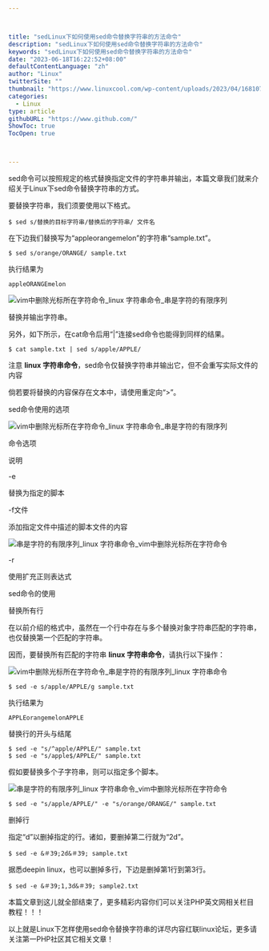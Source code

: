 ```yaml
---



title: "sedLinux下如何使用sed命令替换字符串的方法命令"
description: "sedLinux下如何使用sed命令替换字符串的方法命令"
keywords: "sedLinux下如何使用sed命令替换字符串的方法命令"
date: "2023-06-18T16:22:52+08:00"
defaultContentLanguage: "zh"
author: "Linux"
twitterSite: ""
thumbnail: "https://www.linuxcool.com/wp-content/uploads/2023/04/1681070668869_0.jpg"
categories:
  - Linux
type: article
githubURL: "https://www.github.com/"
ShowToc: true
TocOpen: true



---
```


sed命令可以按照规定的格式替换指定文件的字符串并输出，本篇文章我们就来介绍关于Linux下sed命令替换字符串的方式。

要替换字符串，我们须要使用以下格式。

```
$ sed s/替换的目标字符串/替换后的字符串/ 文件名
```

在下边我们替换写为“appleorangemelon”的字符串“sample.txt”。

```
$ sed s/orange/ORANGE/ sample.txt
```

执行结果为

```
appleORANGEmelon
```

![vim中删除光标所在字符命令_linux 字符串命令_串是字符的有限序列](https://www.linuxcool.com/wp-content/uploads/2023/04/1681070668869_0.jpg)

替换并输出字符串。

另外，如下所示，在cat命令后用“|”连接sed命令也能得到同样的结果。

```
$ cat sample.txt | sed s/apple/APPLE/
```

注意 **linux 字符串命令**，sed命令仅替换字符串并输出它，但不会重写实际文件的内容

倘若要将替换的内容保存在文本中，请使用重定向“>”。

sed命令使用的选项

![vim中删除光标所在字符命令_linux 字符串命令_串是字符的有限序列](https://www.linuxcool.com/wp-content/uploads/2023/04/1681070668869_1.png)

命令选项

说明

-e

替换为指定的脚本

-f文件

添加指定文件中描述的脚本文件的内容

![串是字符的有限序列_linux 字符串命令_vim中删除光标所在字符命令](https://www.linuxcool.com/wp-content/uploads/2023/04/1681070668869_2.jpg)

-r

使用扩充正则表达式

sed命令的使用

替换所有行

在以前介绍的格式中，虽然在一个行中存在与多个替换对象字符串匹配的字符串，也仅替换第一个匹配的字符串。

因而，要替换所有匹配的字符串 **linux 字符串命令**，请执行以下操作：

![vim中删除光标所在字符命令_串是字符的有限序列_linux 字符串命令](https://www.linuxcool.com/wp-content/uploads/2023/04/1681070668869_3.png)

```
$ sed -e s/apple/APPLE/g sample.txt
```

执行结果为

```
APPLEorangemelonAPPLE
```

替换行的开头与结尾

```
$ sed -e "s/^apple/APPLE/" sample.txt
$ sed -e "s/apple$/APPLE/" sample.txt
```

假如要替换多个子字符串，则可以指定多个脚本。

![串是字符的有限序列_linux 字符串命令_vim中删除光标所在字符命令](https://www.linuxcool.com/wp-content/uploads/2023/04/1681070668869_4.jpg)

```
$ sed -e "s/apple/APPLE/" -e "s/orange/ORANGE/" sample.txt
```

删掉行

指定“d”以删掉指定的行。诸如，要删掉第二行就为“2d”。

```
$ sed -e &＃39;2d&＃39; sample.txt
```

据悉deepin linux，也可以删掉多行，下边是删掉第1行到第3行。

```
$ sed -e &＃39;1,3d&＃39; sample2.txt
```

本篇文章到这儿就全部结束了，更多精彩内容你们可以关注PHP英文网相关栏目教程！！！

以上就是Linux下怎样使用sed命令替换字符串的详尽内容红联linux论坛，更多请关注第一PHP社区其它相关文章！